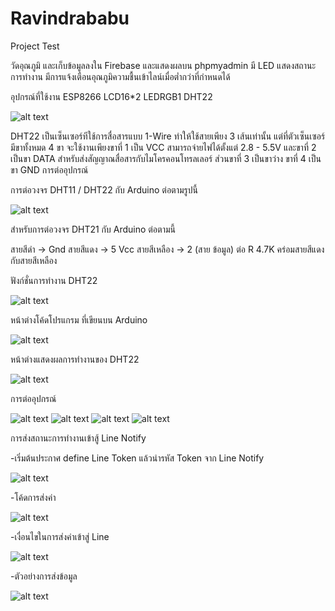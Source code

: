 # Ravindrababu
Project Test

วัดอุณภูมิ และเก็บข้อมูลลงใน Firebase และแสดงผลบน phpmyadmin มี LED แสดงสถานะการทำงาน มีการแจ้งเตือนอุณภูมิความชื้นเข้าไลน์เมื่อต่ำกว่าที่กำหนดได้

อุปกรณ์ที่ใช้งาน
ESP8266 LCD16*2 LEDRGB1 DHT22

![alt text](https://github.com/prayebin21/Ravindrababu/blob/master/create/DHT22.png)


  DHT22 เป็นเซ็นเซอร์ทีใช้การสื่อสารแบบ 1-Wire ทำให้ใช้สายเพียง 3 เส้นเท่านั้น แต่ที่ตัวเซ็นเซอร์มีขาทั้งหมด 4 ขา จะใช้งานเพียงขาที่ 1 เป็น VCC สามารถจ่ายไฟได้ตั้งแต่ 2.8 - 5.5V และขาที่ 2 เป็นขา DATA สำหรับส่งสัญญาณสื่อสารกับไมโครคอนโทรลเลอร์ ส่วนขาที่ 3 เป็นขาว่าง ขาที่ 4 เป็นขา GND
การต่ออุปกรณ์


การต่อวงจร DHT11 / DHT22 กับ Arduino ต่อตามรูปนี้

![alt text](https://github.com/prayebin21/Ravindrababu/blob/master/create/1.png)

สำหรับการต่อวงจร DHT21 กับ Arduino ต่อตามนี้

สายสีดำ -> Gnd
สายสีแดง -> 5 Vcc
สายสีเหลือง -> 2 (สาย ข้อมูล)
ต่อ R 4.7K คร่อมสายสีแดงกับสายสีเหลือง

ฟังก์ชั่นการทำงาน DHT22

![alt text](https://github.com/prayebin21/Ravindrababu/blob/master/create/code.png)

หน้าต่างโค้ดโปรแกรม ที่เขียนบน Arduino

![alt text](https://github.com/prayebin21/Ravindrababu/blob/master/Pic/Screenshot_1.png)

หน้าต่างแสดงผลการทำงานของ DHT22

![alt text](https://github.com/prayebin21/Ravindrababu/blob/master/Pic/20727206_1507666329297025_782399047_o.jpg)

การต่ออุปกรณ์

![alt text](https://github.com/prayebin21/Ravindrababu/blob/master/Pic/20067709_1407499735994460_691601708_n.png)
![alt text](https://github.com/prayebin21/Ravindrababu/blob/master/Pic/20746873_1507662849297373_183159908_o.jpg)
![alt text](https://github.com/prayebin21/Ravindrababu/blob/master/Pic/20747539_1507662815964043_1074973169_o.jpg)
![alt text](https://github.com/prayebin21/Ravindrababu/blob/master/Pic/20747595_1507662782630713_1423495890_o.jpg)


การส่งสถานะการทำงานเข้าสู้ Line Notify

-เริ่มต้นประกาศ define Line Token แล้วนำรหัส Token จาก Line Notify

![alt text](https://github.com/prayebin21/Ravindrababu/blob/master/Line/token.png)

-โค้ดการส่งค่า

![alt text](https://github.com/prayebin21/Ravindrababu/blob/master/Line/send%20to%20line.png)

-เงื่อนไขในการส่งค่าเข้าสู่ Line

![alt text](https://github.com/prayebin21/Ravindrababu/blob/master/Line/change.png)

-ตัวอย่างการส่งข้อมูล

![alt text](https://github.com/prayebin21/Ravindrababu/blob/master/Pic/20771564_1507666802630311_320918708_o.jpg)

